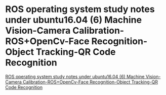 # ROS operating system study notes under ubuntu16.04 (6) Machine Vision-Camera Calibration-ROS+OpenCv-Face Recognition-Object Tracking-QR Code Recognition
[ROS operating system study notes under ubuntu16.04 (6) Machine Vision-Camera Calibration-ROS+OpenCv-Face Recognition-Object Tracking-QR Code Recognition](https://aiwithcloud.com/2022/09/16/ros_operating_system_study_notes_under_ubuntu16-04_6_machine_vision_camera_calibration_rosopencv_face_recognition_object_tracking_qr_code_recognition/)